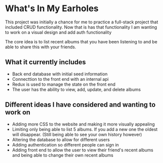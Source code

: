 # What's In My Earholes

This project was initially a chance for me to practice a full-stack project that included CRUD functionality. Now that is has that functionality I am wanting to work on a visual design and add auth functionality

The core idea is to list recent albums that you have been listening to and be able to share this with your friends.

## What it currently includes

- Back end database with initial seed information
- Connecttion to the front end with an internal api
- Redux is used to manage the state on the front end
- The user has the ability to view, add, update, and delete albums

## Different ideas I have considered and wanting to work on

- Adding more CSS to the website and making it more visually appealing
- Limiting only being able to list 5 albums. If you add a new one the oldest will disappear. (Still being able to see your own history however)
- Altering the database to allow for different users
- Adding authentication so different people can sign in
- Adding front end to allow the user to view their friend's recent albums and being able to change their own recent albums



